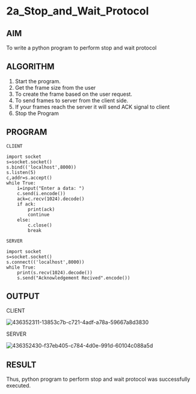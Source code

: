 # 2a_Stop_and_Wait_Protocol
## AIM 
To write a python program to perform stop and wait protocol
## ALGORITHM
1. Start the program.
2. Get the frame size from the user
3. To create the frame based on the user request.
4. To send frames to server from the client side.
5. If your frames reach the server it will send ACK signal to client
6. Stop the Program
## PROGRAM
```
CLIENT

import socket
s=socket.socket()
s.bind(('localhost',8000))
s.listen(5)
c,addr=s.accept()
while True:
    i=input("Enter a data: ")
    c.send(i.encode())
    ack=c.recv(1024).decode()
    if ack:
        print(ack)
        continue
    else:
        c.close()
        break
```

```
SERVER

import socket
s=socket.socket()
s.connect(('localhost',8000))
while True:
    print(s.recv(1024).decode())
    s.send("Acknowledgement Recived".encode())
```
    
## OUTPUT

CLIENT

![436352311-13853c7b-c721-4adf-a78a-59667a8d3830](https://github.com/user-attachments/assets/cc0044c4-d9c1-4e42-869c-96940fa1e4b7)

SERVER

![436352430-f37eb405-c784-4d0e-991d-60104c088a5d](https://github.com/user-attachments/assets/bf33fb69-f3c2-4cc4-ae6f-e88972da0458)



## RESULT
Thus, python program to perform stop and wait protocol was successfully executed.
